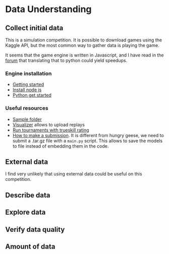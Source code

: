 # Data Understanding

## Collect initial data

<!---Acquire the data (or access to the data) listed in the project resources.
This initial collection includes data loading, if necessary for data understanding.
For example, if you use a specific tool for data understanding, it makes perfect
sense to load your data into this tool. This effort possibly leads to initial data
preparation steps.
List the dataset(s) acquired, together with their locations, the methods used to
acquire them, and any problems encountered. Record problems encountered and any
resolutions achieved. This will aid with future replication of this project or
with the execution of similar future projects.

>	Indeed it's a pain downloading huge files. Especially when there are connection issues. I used "wget" to download the dataset with an option "-c" for resuming capability in case the download fails.  You would need to save the cookies in the page using a chrome extension Chrome Extension  save the cookies as cookies.txt from the extension  Then you can download the files by using the following command

	wget -c -x --load-cookies cookies.txt https://www.kaggle.com/c/dstl-satellite-imagery-feature-detection/data?train_wkt.csv.zip

--->

This is a simulation competition. It is possible to download games using the Kaggle API, but the most
common way to gather data is playing the game.

It seems that the game engine is written in Javascript, and I have read in the [forum](https://www.kaggle.com/c/lux-ai-2021/discussion/267351#1486329)
that translating that to python could yield speedups.

### Engine installation

- [Getting started](https://github.com/Lux-AI-Challenge/Lux-Design-2021#getting-started)
- [Install node js](https://github.com/nodesource/distributions/blob/master/README.md#installation-instructions)
- [Python get started](https://github.com/Lux-AI-Challenge/Lux-Design-2021/tree/master/kits/python)

### Useful resources

- [Sample folder](https://github.com/Lux-AI-Challenge/Lux-Design-2021/raw/master/kits/python/simple/simple.tar.gz)
- [Visualizer](https://2021vis.lux-ai.org/) allows to upload replays
- [Run tournaments with trueskill rating](https://github.com/Lux-AI-Challenge/Lux-Design-2021#cli-leaderboard-evaluation)
- [How to make a submission](https://github.com/Lux-AI-Challenge/Lux-Design-2021/tree/master/kits/python#submitting-to-kaggle). It is different from hungry geese, we need to submit a .tar.gz file with
a `main.py` script. This allows to save the models to file instead of embedding them in the code.

## External data

<!--- It is allowed in this challenge? If so write it here ideas of how to find
it and if people have already posted it on the forum describe it. --->

I find very unlikely that using external data could be useful on this competition.

## Describe data

<!---Describe the data that has been acquired, including the format of the data,
the quantity of data (for example, the number of records and fields in each table),
the identities of the fields, and any other surface features which have been
discovered. Evaluate whether the data acquired satisfies the relevant requirements. --->

## Explore data

<!---This task addresses data mining questions using querying, visualization,
and reporting techniques. These include distribution of key attributes (for example,
the target attribute of a prediction task) relationships between pairs or small
numbers of attributes, results of simple aggregations, properties of significant
sub-populations, and simple statistical analyses.

Some techniques:
* Features and their importance
* Clustering
* Train/test data distribution
* Intuitions about the data
--->

## Verify data quality

<!---Examine the quality of the data, addressing questions such as: Is the data
complete (does it cover all the cases required)? Is it correct, or does it contain
errors and, if there are errors, how common are they? Are there missing values in
the data? If so, how are they represented, where do they occur, and how common are they? --->

## Amount of data

<!---
How big is the train dataset? How compared to the test set?
Is enough for DL?
--->
